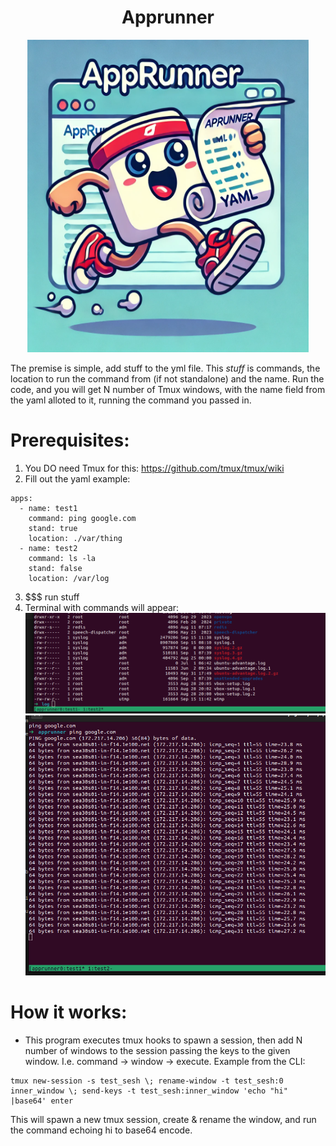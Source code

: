 <div align="center"> 

# Apprunner
<img src="/assets/apprunner.jpg" width="450" height="500">
</div>

The premise is simple, add stuff to the yml file. This *stuff* is commands, the location to run the command from (if not standalone) and the name.
Run the code, and you will get N number of Tmux windows, with the name field from the yaml alloted to it, running the command you passed in.

# Prerequisites:
1. You DO need Tmux for this: https://github.com/tmux/tmux/wiki
2. Fill out the yaml
example:
```
apps:
  - name: test1
    command: ping google.com
    stand: true
    location: ./var/thing
  - name: test2
    command: ls -la
    stand: false 
    location: /var/log
```
3. $$$ run stuff
4. Terminal with commands will appear:
![Screenshot](/assets/screenshot1.png)
![Screenshot](/assets/screenshot2.png)

# How it works:
- This program executes tmux hooks to spawn a session, then add N number of windows to the session passing the keys to the given window. I.e. command -> window -> execute.
Example from the CLI:
```
tmux new-session -s test_sesh \; rename-window -t test_sesh:0 inner_window \; send-keys -t test_sesh:inner_window 'echo "hi" |base64' enter
```
This will spawn a new tmux session, create & rename the window, and run the command echoing hi to base64 encode.
